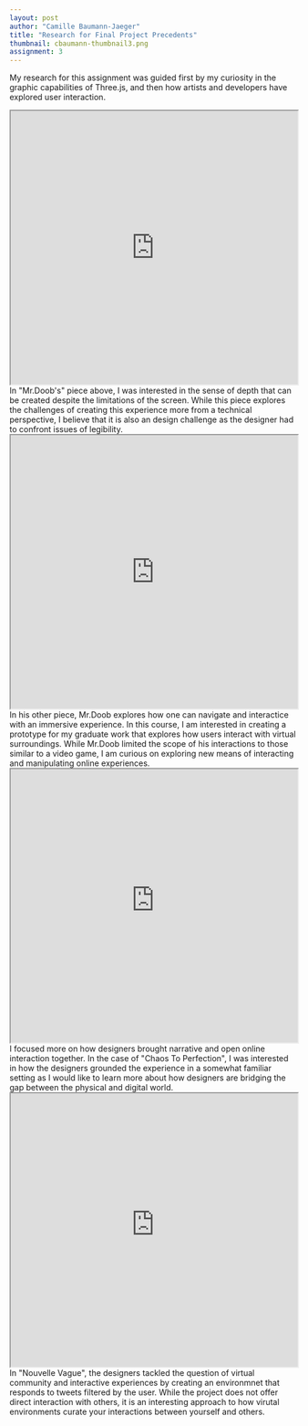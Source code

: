 ```yaml
---
layout: post
author: "Camille Baumann-Jaeger"
title: "Research for Final Project Precedents"
thumbnail: cbaumann-thumbnail3.png
assignment: 3
---
```


My research for this assignment was guided first by my curiosity in the graphic capabilities of Three.js, and then how artists and developers have explored user interaction.
<br/>
<iframe width="100%" height="480" src="https://threejs.org/examples/#webgl_buffergeometry_lines"></iframe>
<br/>
In "Mr.Doob's" piece above, I was interested in the sense of depth that can be created despite the limitations of the screen. While this piece explores the challenges of creating this experience more from a technical perspective, I believe that it is also an design challenge as the designer had to confront issues of legibility.
<br/>
<iframe width="100%" height="480" src="https://threejs.org/examples/#misc_controls_pointerlock"></iframe>
<br/>
In his other piece, Mr.Doob explores how one can navigate and interactice with an immersive experience. In this course, I am interested in creating a prototype for my graduate work that explores how users interact with virtual surroundings. While Mr.Doob limited the scope of his interactions to those similar to a video game, I am curious on exploring new means of interacting and manipulating online experiences.
<br/>
<iframe width="100%" height="480" src="http://www.chaostoperfection.com/"></iframe>
<br/>
I focused more on how designers brought narrative and open online interaction together. In the case of "Chaos To Perfection", I was interested in how the designers grounded the experience in a somewhat familiar setting as I would like to learn more about how designers are bridging the gap between the physical and digital world.
<br/>
<iframe width="100%" height="480" src="http://nouvellevague.ultranoir.com/"></iframe>
<br/>
In "Nouvelle Vague", the designers tackled the question of virtual community and interactive experiences by creating an environmnet that responds to tweets filtered by the user. While the project does not offer direct interaction with others, it is an interesting approach to how virutal environments curate your interactions between yourself and others.
<br/>
